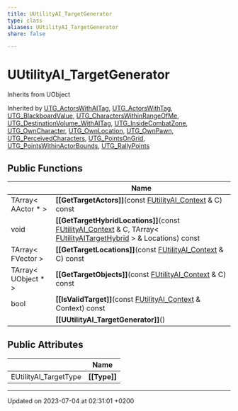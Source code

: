 ```yaml
---
title: UUtilityAI_TargetGenerator
type: class
aliases: UUtilityAI_TargetGenerator
share: false

---
```


# UUtilityAI_TargetGenerator





Inherits from UObject

Inherited by [UTG_ActorsWithAITag](/docs/SDK/Source/Classes/classUTG__ActorsWithAITag.md), [UTG_ActorsWithTag](/docs/SDK/Source/Classes/classUTG__ActorsWithTag.md), [UTG_BlackboardValue](/docs/SDK/Source/Classes/classUTG__BlackboardValue.md), [UTG_CharactersWithinRangeOfMe](/docs/SDK/Source/Classes/classUTG__CharactersWithinRangeOfMe.md), [UTG_DestinationVolume_WithAITag](/docs/SDK/Source/Classes/classUTG__DestinationVolume__WithAITag.md), [UTG_InsideCombatZone](/docs/SDK/Source/Classes/classUTG__InsideCombatZone.md), [UTG_OwnCharacter](/docs/SDK/Source/Classes/classUTG__OwnCharacter.md), [UTG_OwnLocation](/docs/SDK/Source/Classes/classUTG__OwnLocation.md), [UTG_OwnPawn](/docs/SDK/Source/Classes/classUTG__OwnPawn.md), [UTG_PerceivedCharacters](/docs/SDK/Source/Classes/classUTG__PerceivedCharacters.md), [UTG_PointsOnGrid](/docs/SDK/Source/Classes/classUTG__PointsOnGrid.md), [UTG_PointsWithinActorBounds](/docs/SDK/Source/Classes/classUTG__PointsWithinActorBounds.md), [UTG_RallyPoints](/docs/SDK/Source/Classes/classUTG__RallyPoints.md)

## Public Functions

|                | Name           |
| -------------- | -------------- |
| TArray< AActor * > | **[[GetTargetActors]]**(const [FUtilityAI_Context](/docs/SDK/Source/Classes/structFUtilityAI__Context.md) & C) const |
| void | **[[GetTargetHybridLocations]]**(const [FUtilityAI_Context](/docs/SDK/Source/Classes/structFUtilityAI__Context.md) & C, TArray< [FUtilityAITargetHybrid](/docs/SDK/Source/Classes/structFUtilityAITargetHybrid.md) > & Locations) const |
| TArray< FVector > | **[[GetTargetLocations]]**(const [FUtilityAI_Context](/docs/SDK/Source/Classes/structFUtilityAI__Context.md) & C) const |
| TArray< UObject * > | **[[GetTargetObjects]]**(const [FUtilityAI_Context](/docs/SDK/Source/Classes/structFUtilityAI__Context.md) & C) const |
| bool | **[[IsValidTarget]]**(const [FUtilityAI_Context](/docs/SDK/Source/Classes/structFUtilityAI__Context.md) & Context) const |
| | **[[UUtilityAI_TargetGenerator]]**() |

## Public Attributes

|                | Name           |
| -------------- | -------------- |
| EUtilityAI_TargetType | **[[Type]]**  |

-------------------------------

Updated on 2023-07-04 at 02:31:01 +0200